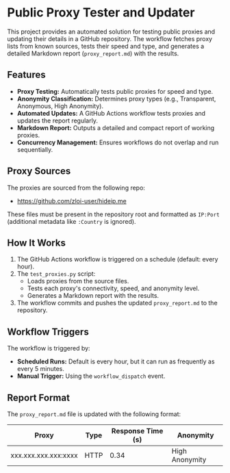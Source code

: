# Public Proxy Tester and Updater

This project provides an automated solution for testing public proxies and updating their details in a GitHub repository. The workflow fetches proxy lists from known sources, tests their speed and type, and generates a detailed Markdown report (`proxy_report.md`) with the results.

## Features

- **Proxy Testing:** Automatically tests public proxies for speed and type.
- **Anonymity Classification:** Determines proxy types (e.g., Transparent, Anonymous, High Anonymity).
- **Automated Updates:** A GitHub Actions workflow tests proxies and updates the report regularly.
- **Markdown Report:** Outputs a detailed and compact report of working proxies.
- **Concurrency Management:** Ensures workflows do not overlap and run sequentially.

## Proxy Sources

The proxies are sourced from the following repo:
- https://github.com/zloi-user/hideip.me

These files must be present in the repository root and formatted as `IP:Port` (additional metadata like `:Country` is ignored).

## How It Works

1. The GitHub Actions workflow is triggered on a schedule (default: every hour).
2. The `test_proxies.py` script:
   - Loads proxies from the source files.
   - Tests each proxy's connectivity, speed, and anonymity level.
   - Generates a Markdown report with the results.
3. The workflow commits and pushes the updated `proxy_report.md` to the repository.

## Workflow Triggers

The workflow is triggered by:
- **Scheduled Runs:** Default is every hour, but it can run as frequently as every 5 minutes.
- **Manual Trigger:** Using the `workflow_dispatch` event.

## Report Format

The `proxy_report.md` file is updated with the following format:

| Proxy           | Type    | Response Time (s) | Anonymity       |
|-----------------|---------|-------------------|-----------------|
| xxx.xxx.xxx.xxx:xxxx | HTTP    | 0.34              | High Anonymity   |
